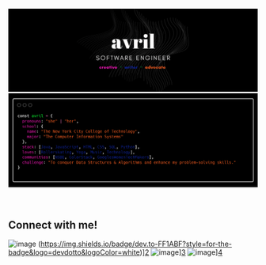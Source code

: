 
![Header](https://github.com/avrilkey/avrilkey/blob/main/github/images/header.png)
![About](https://github.com/avrilkey/avrilkey/blob/main/github/images/carbon.png)

<br>

## Connect with me!

![[image](https://img.shields.io/badge/LinkedIn-102581?style=for-the-badge&logo=linkedin&logoColor=white)][1]
(https://img.shields.io/badge/dev.to-FF1ABF?style=for-the-badge&logo=devdotto&logoColor=white)][2]
![image](https://img.shields.io/badge/Twitter-1DA1F2?style=for-the-badge&logo=twitter&logoColor=white)][3]
![image](https://img.shields.io/badge/iCloud-FC5F22?style=for-the-badge&logo=icloud&logoColor=white)][4]



[1]: https://www.linkedin.com/in/avrilkey/
[2]: https://www.linkedin.com/in/your_contact_info
[3]: https://twitter.com/ave_irl
[4]: https://www.linkedin.com/in/your_contact_info
